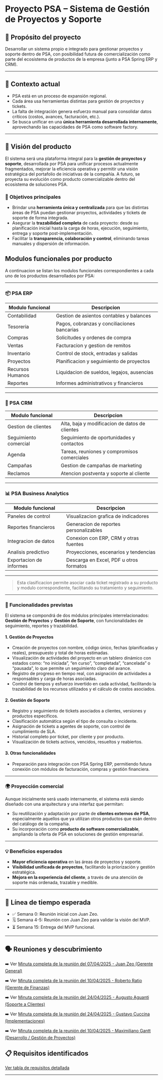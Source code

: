 # Proyecto PSA – Sistema de Gestión de Proyectos y Soporte

## 📌 Propósito del proyecto

Desarrollar un sistema propio e integrado para gestionar proyectos y soporte dentro de PSA, con posibilidad futura de comercialización como parte del ecosistema de productos de la empresa (junto a PSA Spring ERP y CRM).

---

## 🧩 Contexto actual

- PSA está en un proceso de expansión regional.
- Cada área usa herramientas distintas para gestión de proyectos y tickets.
- La falta de integración genera esfuerzo manual para consolidar datos críticos (costos, avances, facturación, etc.).
- Se busca unificar en una **única herramienta desarrollada internamente**, aprovechando las capacidades de PSA como software factory.

---

## 🧭 Visión del producto

El sistema será una plataforma integral para la **gestión de proyectos y soporte**, desarrollada por PSA para unificar procesos actualmente fragmentados, mejorar la eficiencia operativa y permitir una visión estratégica del portafolio de iniciativas de la compañía. A futuro, se proyecta su evolución como producto comercializable dentro del ecosistema de soluciones PSA.

### 🧱 Objetivos principales

- Brindar una **herramienta única y centralizada** para que las distintas áreas de PSA puedan gestionar proyectos, actividades y tickets de soporte de forma integrada.
- Asegurar la **trazabilidad completa** de cada proyecto: desde su planificación inicial hasta la carga de horas, ejecución, seguimiento, entrega y soporte post-implementación.
- Facilitar la **transparencia, colaboración y control**, eliminando tareas manuales y dispersión de información.

## Modulos funcionales por producto

A continuacion se listan los modulos funcionales correspondientes a cada uno de los productos desarrollados por PSA:

---

### 📦 PSA ERP

| Modulo funcional | Descripcion                                 |
| ---------------- | ------------------------------------------- |
| Contabilidad     | Gestion de asientos contables y balances    |
| Tesoreria        | Pagos, cobranzas y conciliaciones bancarias |
| Compras          | Solicitudes y ordenes de compra             |
| Ventas           | Facturacion y gestion de remitos            |
| Inventario       | Control de stock, entradas y salidas        |
| Proyectos        | Planificacion y seguimiento de proyectos    |
| Recursos Humanos | Liquidacion de sueldos, legajos, ausencias  |
| Reportes         | Informes administrativos y financieros      |

---

### 📇 PSA CRM

| Modulo funcional      | Descripcion                                    |
| --------------------- | ---------------------------------------------- |
| Gestion de clientes   | Alta, baja y modificacion de datos de clientes |
| Seguimiento comercial | Seguimiento de oportunidades y contactos       |
| Agenda                | Tareas, reuniones y compromisos comerciales    |
| Campañas              | Gestion de campañas de marketing               |
| Reclamos              | Atencion postventa y soporte al cliente        |

---

### 📊 PSA Business Analytics

| Modulo funcional        | Descripcion                             |
| ----------------------- | --------------------------------------- |
| Paneles de control      | Visualizacion grafica de indicadores    |
| Reportes financieros    | Generacion de reportes personalizables  |
| Integracion de datos    | Conexion con ERP, CRM y otras fuentes   |
| Analisis predictivo     | Proyecciones, escenarios y tendencias   |
| Exportacion de informes | Descarga en Excel, PDF u otros formatos |

---

> Esta clasificacion permite asociar cada ticket registrado a su producto y modulo correspondiente, facilitando su tratamiento y seguimiento.

---

### 🧠 Funcionalidades previstas

El sistema se compondrá de dos módulos principales interrelacionados: **Gestión de Proyectos** y **Gestión de Soporte**, con funcionalidades de seguimiento, reportes y trazabilidad.

#### 1. Gestión de Proyectos

- Creación de proyectos con nombre, código único, fechas (planificadas y reales), presupuesto y total de horas estimadas.
- Visualización de actividades del proyecto en un tablero dinámico con estados como: “no iniciada”, “en curso”, “completada”, “cancelada” o “pausada”, lo que permite un seguimiento claro del avance.
- Registro de progreso en tiempo real, con asignación de actividades a responsables y carga de horas asociadas.
- Control de tiempos y esfuerzo invertido en cada actividad, facilitando la trazabilidad de los recursos utilizados y el cálculo de costos asociados.

#### 2. Gestión de Soporte

- Registro y seguimiento de tickets asociados a clientes, versiones y productos específicos.
- Clasificación automática según el tipo de consulta o incidente.
- Asignación de tickets a agentes de soporte, con control de cumplimiento de SLA.
- Historial completo por ticket, por cliente y por producto.
- Visualización de tickets activos, vencidos, resueltos y reabiertos.

#### 3. Otras funcionalidades

- Preparación para integración con PSA Spring ERP, permitiendo futura conexión con módulos de facturación, compras y gestión financiera.

---

### 🌍 Proyección comercial

Aunque inicialmente será usado internamente, el sistema está siendo diseñado con una arquitectura y una interfaz que permitan:

- Su reutilización y adaptación por parte de **clientes externos de PSA**, especialmente aquellos que ya utilizan otros productos que esán dentro del catálogo de la compañía.
- Su incorporación como **producto de software comercializable**, ampliando la oferta de PSA en soluciones de gestión empresarial.

---

### 💡 Beneficios esperados

- **Mayor eficiencia operativa** en las áreas de proyectos y soporte.
- **Visibilidad unificada de proyectos**, facilitando la priorización y gestión estratégica.
- **Mejora en la experiencia del cliente**, a través de una atención de soporte más ordenada, trazable y medible.

---

## 📅 Línea de tiempo esperada

- ✅ Semana 0: Reunión inicial con Juan Zeo.
- 🗓️ Semana 4-5: Reunión con Juan Zeo para validar la visión del MVP.
- ⏳ Semana 15: Entrega del MVP funcional.

---

## 🗣️ Reuniones y descubrimiento

➡️ Ver [Minuta completa de la reunión del 07/04/2025 - Juan Zeo (Gerente General)](./docs/minutas/minuta-JuanZeo-07042025.md)

➡️ Ver [Minuta completa de la reunión del 10/04/2025 - Roberto Ratio (Gerente de Finanzas)](./docs/minutas/minuta-RobertoRatio-10042025.md)

➡️ Ver [Minuta completa de la reunión del 24/04/2025 - Augusto Aguanti (Soporte a Clientes)](docs/Minutas/minuta-AugustoAguanti-24042025.md)

➡️ Ver [Minuta completa de la reunión del 24/04/2025 - Gustavo Cuccina (Implementaciones)](docs/Minutas/minuta-GustavoCuccina-24042025.md)

➡️ Ver [Minuta completa de la reunión del 10/04/2025 - Maximiliano Gantt (Desarrollo / Gestión de Proyectos)](docs/Minutas/minuta-MaximilianoGantt-24042025.md)

## 📋 Requisitos identificados

[Ver tabla de requisitos detallada](docs/Requisitos/requisitos.md)

---
